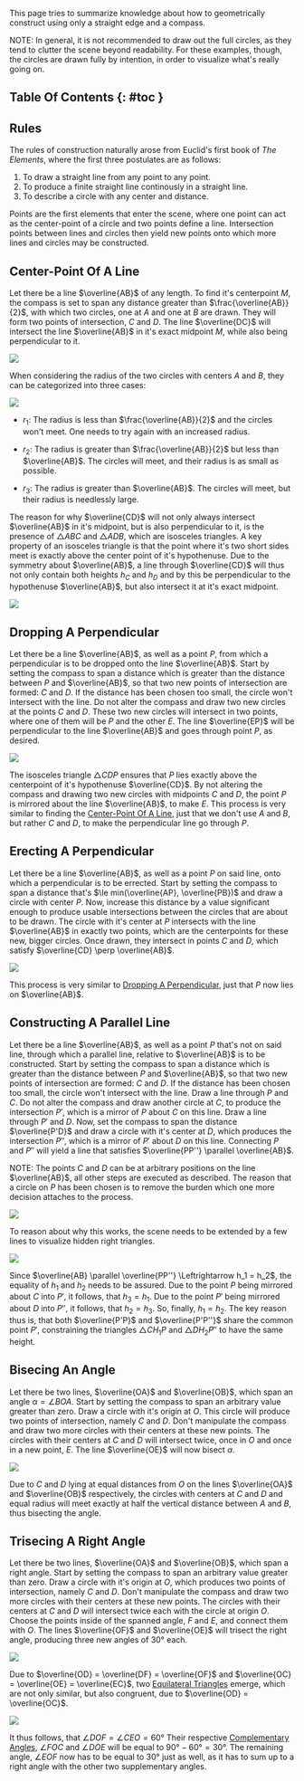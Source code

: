 This page tries to summarize knowledge about how to geometrically construct using only a straight edge and a compass.

NOTE: In general, it is not recommended to draw out the full circles, as they tend to clutter the scene beyond readability. For these examples, though, the circles are drawn fully by intention, in order to visualize what's really going on.

## Table Of Contents {: #toc }

## Rules

The rules of construction naturally arose from Euclid's first book of *The Elements*, where the first three postulates are as follows:

1. To draw a straight line from any point to any point.
2. To produce a finite straight line continously in a straight line.
3. To describe a circle with any center and distance.

Points are the first elements that enter the scene, where one point can act as the center-point of a circle and two points define a line. Intersection points between lines and circles then yield new points onto which more lines and circles may be constructed.

## Center-Point Of A Line

Let there be a line $\overline{AB}$ of any length. To find it's centerpoint $M$, the compass is set to span any distance greater than $\frac{\overline{AB}}{2}$, with which two circles, one at $A$ and one at $B$ are drawn. They will form two points of intersection, $C$ and $D$. The line $\overline{DC}$ will intersect the line $\overline{AB}$ in it's exact midpoint $M$, while also being perpendicular to it.

<img src="/assets/images/construction__1.jpg" class="half-width-image"/>

When considering the radius of the two circles with centers $A$ and $B$, they can be categorized into three cases:

<img src="/assets/images/construction__2.jpg" class="half-width-image"/>

- $r_1$: The radius is less than $\frac{\overline{AB}}{2}$ and the circles won't meet. One needs to try again with an increased radius.

- $r_2$: The radius is greater than $\frac{\overline{AB}}{2}$ but less than $\overline{AB}$. The circles will meet, and their radius is as small as possible.

- $r_3$: The radius is greater than $\overline{AB}$. The circles will meet, but their radius is needlessly large.

The reason for why $\overline{CD}$ will not only always intersect $\overline{AB}$ in it's midpoint, but is also perpendicular to it, is the presence of $\triangle{ABC}$ and $\triangle{ADB}$, which are isosceles triangles. A key property of an isosceles triangle is that the point where it's two short sides meet is exactly above the center point of it's hypothenuse. Due to the symmetry about $\overline{AB}$, a line through $\overline{CD}$ will thus not only contain both heights $h_C$ and $h_D$ and by this be perpendicular to the hypothenuse $\overline{AB}$, but also intersect it at it's exact midpoint.

<img src="/assets/images/construction__3.jpg" class="half-width-image"/>

## Dropping A Perpendicular

Let there be a line $\overline{AB}$, as well as a point $P$, from which a perpendicular is to be dropped onto the line $\overline{AB}$. Start by setting the compass to span a distance which is greater than the distance between $P$ and $\overline{AB}$, so that two new points of intersection are formed: $C$ and $D$. If the distance has been chosen too small, the circle won't intersect with the line. Do not alter the compass and draw two new circles at the points $C$ and $D$. These two new circles will intersect in two points, where one of them will be $P$ and the other $E$. The line $\overline{EP}$ will be perpendicular to the line $\overline{AB}$ and goes through point $P$, as desired.

<img src="/assets/images/construction__4.jpg" class="half-width-image"/>

The isosceles triangle $\triangle{CDP}$ ensures that $P$ lies exactly above the centerpoint of it's hypothenuse $\overline{CD}$. By not altering the compass and drawing two new circles with midpoints $C$ and $D$, the point $P$ is mirrored about the line $\overline{AB}$, to make $E$. This process is very similar to finding the [Center-Point Of A Line](#center-point-of-a-line), just that we don't use $A$ and $B$, but rather $C$ and $D$, to make the perpendicular line go through $P$.

## Erecting A Perpendicular

Let there be a line $\overline{AB}$, as well as a point $P$ on said line, onto which a perpendicular is to be errected. Start by setting the compass to span a distance that's $\le min(\overline{AP}, \overline{PB})$ and draw a circle with center $P$. Now, increase this distance by a value significant enough to produce usable intersections between the circles that are about to be drawn. The circle with it's center at $P$ intersects with the line $\overline{AB}$ in exactly two points, which are the centerpoints for these new, bigger circles. Once drawn, they intersect in points $C$ and $D$, which satisfy $\overline{CD} \perp \overline{AB}$.

<img src="/assets/images/construction__5.jpg" class="half-width-image"/>

This process is very similar to [Dropping A Perpendicular](#dropping-a-perpendicular), just that $P$ now lies on $\overline{AB}$.

## Constructing A Parallel Line

Let there be a line $\overline{AB}$, as well as a point $P$ that's not on said line, through which a parallel line, relative to $\overline{AB}$ is to be constructed. Start by setting the compass to span a distance which is greater than the distance between $P$ and $\overline{AB}$, so that two new points of intersection are formed: $C$ and $D$. If the distance has been chosen too small, the circle won't intersect with the line. Draw a line through $P$ and $C$. Do not alter the compass and draw another circle at $C$, to produce the intersection $P'$, which is a mirror of $P$ about $C$ on this line. Draw a line through $P'$ and $D$. Now, set the compass to span the distance $\overline{P'D}$ and draw a circle with it's center at $D$, which produces the intersection $P''$, which is a mirror of $P'$ about $D$ on this line. Connecting $P$ and $P''$ will yield a line that satisfies $\overline{PP''} \parallel \overline{AB}$.

NOTE: The points $C$ and $D$ can be at arbitrary positions on the line $\overline{AB}$, all other steps are executed as described. The reason that a circle on $P$ has been chosen is to remove the burden which one more decision attaches to the process.

<img src="/assets/images/construction__6.jpg" class="half-width-image"/>

To reason about why this works, the scene needs to be extended by a few lines to visualize hidden right triangles.

<img src="/assets/images/construction__7.jpg" class="half-width-image"/>

Since $\overline{AB} \parallel \overline{PP''} \Leftrightarrow h_1 = h_2$, the equality of $h_1$ and $h_2$ needs to be assured. Due to the point $P$ being mirrored about $C$ into $P'$, it follows, that $h_3 = h_1$. Due to the point $P'$ being mirrored about $D$ into $P''$, it follows, that $h_2 = h_3$. So, finally, $h_1 = h_2$. The key reason thus is, that both $\overline{P'P}$ and $\overline{P'P''}$ share the common point $P'$, constraining the triangles $\triangle{CH_1P}$ and $\triangle{DH_2P''}$ to have the same height.

## Bisecing An Angle

Let there be two lines, $\overline{OA}$ and $\overline{OB}$, which span an angle $\alpha = \angle{BOA}$. Start by setting the compass to span an arbitrary value greater than zero. Draw a circle with it's origin at $O$. This circle will produce two points of intersection, namely $C$ and $D$. Don't manipulate the compass and draw two more circles with their centers at these new points. The circles with their centers at $C$ and $D$ will intersect twice, once in $O$ and once in a new point, $E$. The line $\overline{OE}$ will now bisect $\alpha$.

<img src="/assets/images/construction__8.jpg" class="half-width-image"/>

Due to $C$ and $D$ lying at equal distances from $O$ on the lines $\overline{OA}$ and $\overline{OB}$ respectively, the circles with centers at $C$ and $D$ and equal radius will meet exactly at half the vertical distance between $A$ and $B$, thus bisecting the angle.

## Trisecing A Right Angle

Let there be two lines, $\overline{OA}$ and $\overline{OB}$, which span a right angle. Start by setting the compass to span an arbitrary value greater than zero. Draw a circle with it's origin at $O$, which produces two points of intersection, namely $C$ and $D$. Don't manipulate the compass and draw two more circles with their centers at these new points. The circles with their centers at $C$ and $D$ will intersect twice each with the circle at origin $O$. Choose the points inside of the spanned angle, $F$ and $E$, and connect them with $O$. The lines $\overline{OF}$ and $\overline{OE}$ will trisect the right angle, producing three new angles of $30°$ each.

<img src="/assets/images/construction__9.jpg" class="half-width-image"/>

Due to $\overline{OD} = \overline{DF} = \overline{OF}$ and $\overline{OC} = \overline{OE} = \overline{EC}$, two [Equilateral Triangles](/math/triangles#equilateral-triangle) emerge, which are not only similar, but also congruent, due to $\overline{OD} = \overline{OC}$.

<img src="/assets/images/construction__10.jpg" class="half-width-image"/>

It thus follows, that $\angle{DOF} = \angle{CEO} = 60°$ Their respective [Complementary Angles](./angles.md#complementary-angles), $\angle{FOC}$ and $\angle{DOE}$ will be equal to $90° - 60° = 30°$. The remaining angle, $\angle{EOF}$ now has to be equal to $30°$ just as well, as it has to sum up to a right angle with the other two supplementary angles.